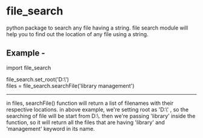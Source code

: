# file_search
python package to search any file having a string.
file search module will help you to find out the location of any file using a string.

Example -
-------------------------------------------------------
import file_search

file_search.set_root('D:\\')      
files = file_search.searchFile('library management')

--------------------------------------------------------

in files, searchFile() function will return a list of filenames with their respective locations.
in above example, we're setting root as 'D:\\' , so the searching of file will be start from D:\\.
then we're passing 'library' inside the function, so it will return all the files that are having 'library' and 'management' keyword in its name.




